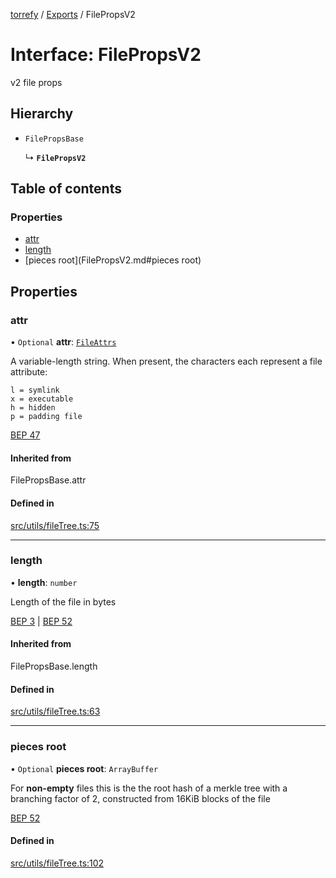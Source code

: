 [torrefy](../README.md) / [Exports](../modules.md) / FilePropsV2

# Interface: FilePropsV2

v2 file props

## Hierarchy

- `FilePropsBase`

  ↳ **`FilePropsV2`**

## Table of contents

### Properties

- [attr](FilePropsV2.md#attr)
- [length](FilePropsV2.md#length)
- [pieces root](FilePropsV2.md#pieces root)

## Properties

### attr

• `Optional` **attr**: [`FileAttrs`](../modules.md#fileattrs)

A variable-length string. When present,
the characters each represent a file attribute:
```
l = symlink
x = executable
h = hidden
p = padding file
```
[BEP 47](https://www.bittorrent.org/beps/bep_0047.html#:~:text=20%20bytes%3E%2C%0A%20%20%20%20...%0A%20%20%7D%2C%0A%20%20...%0A%7D-,attr,-A%20variable%2Dlength)

#### Inherited from

FilePropsBase.attr

#### Defined in

[src/utils/fileTree.ts:75](https://github.com/Sec-ant/bepjs/blob/9d6a68a/src/utils/fileTree.ts#L75)

___

### length

• **length**: `number`

Length of the file in bytes

[BEP 3](https://www.bittorrent.org/beps/bep_0003.html#:~:text=the%20following%20keys%3A-,length,-%2D%20The%20length%20of)
|
[BEP 52](https://www.bittorrent.org/beps/bep_0052.html#upgrade-path:~:text=pieces%20root32%3Aaaaaaaaaaaaaaaaaaaaaaaaaaaaaaaaaeeeeeee-,length,-Length%20of%20the)

#### Inherited from

FilePropsBase.length

#### Defined in

[src/utils/fileTree.ts:63](https://github.com/Sec-ant/bepjs/blob/9d6a68a/src/utils/fileTree.ts#L63)

___

### pieces root

• `Optional` **pieces root**: `ArrayBuffer`

For **non-empty** files this is the the root hash
of a merkle tree with a branching factor of 2,
constructed from 16KiB blocks of the file

[BEP 52](https://www.bittorrent.org/beps/bep_0052.html#:~:text=any%20sibling%20entries.-,pieces%20root,-For%20non%2Dempty)

#### Defined in

[src/utils/fileTree.ts:102](https://github.com/Sec-ant/bepjs/blob/9d6a68a/src/utils/fileTree.ts#L102)
